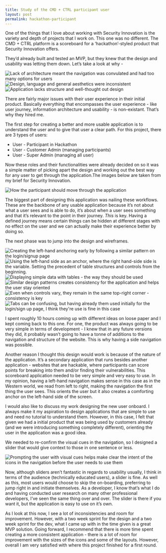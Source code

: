 ```yaml
---
title: Study of the CMD + CTRL participant user
layout: post
permalink: hackathon-participant
---
```


One of the things that I love about working with Security Innovation is the variety and depth of projects that I work on. This one was no different. The CMD + CTRL platform is a scoreboard for a ‘hackathon’-styled product that Security Innovation offers.

They’d already built and tested an MVP, but they knew that the design and usability was letting them down. Let’s take a look at why -

![Lack of architecture meant the navigation was convulated and had too many options for users](/assets/images/participant-user/navigation.png)
![Design, language and general aesthetics were inconsistent](/assets/images/participant-user/purchase-hint.png)
![Application lacks structure and well-thought out design](/assets/images/participant-user/user-management.png)

There are fairly major issues with their user experience in their initial product. Basically everything that encompasses the user experience - like user journey, information architecture and usability - is non-existant. That’s why they hired me.

The first step for creating a better and more usable application is to understand the user and to give that user a clear path. For this project, there are 3 types of users:

* User - Participant in Hackathon
* User - Customer Admin (managing participants)
* User - Super Admin (managing all user)

Now these roles and their functionalities were already decided on so it was a simple matter of picking apart the design and working out the best way for any user to get through the application.The images below are taken from my brief for Security Innovation.

![How the participant should move through the application](/assets/images/participant-user/user-journey.png)

The biggest part of designing this application was nailing these workflows. These are the backbone of any usable application because it’s not about what a user sees and is able to do, it’s about when a user sees something and that it’s relevant to the point in their journey. *This* is key. Having a defined journey means certain things can be hidden at different stages with no effect on the user and we can actually make their experience better by doing so.

The next phase was to jump into the design and wireframes.

![Creating the left-hand anchoring early by following a similar pattern on the login/signup page](/assets/images/participant-user/mockup1.png)
![Using the left-hand side as an anchor, where the right hand-side side is the variable. Setting the precedent of table structures and controls from the beginning.](/assets/images/participant-user/mockup3.png)
![Displaying simple data with tables - the way they should be used](/assets/images/participant-user/mockup4.png)
![Similar design patterns creates consistency for the application and helps the user stay oriented](/assets/images/participant-user/mockup5.png)
![Even when controls vary, they remain in the same top-right corner - consistency is key](/assets/images/participant-user/mockup6.png)
![Tabs can be confusing, but having already them used initially for the login/sign up page, I think they're use is fine in this case](/assets/images/participant-user/mockup7.png)

I spent roughly 10 hours coming up with different ideas on loose paper and I kept coming back to this one. For one, the product was always going to be very simple in terms of development - I knew that in any future versions they did, it probably wasn’t going to have a tonne of additions to the navigation and structure of the website. This is why having a side navigation was possible.

Another reason I thought this design would work is because of the nature of the application. It’s a secondary application that runs besides another application - websites that are hackable, where participants can score points for breaking into them and/or finding their vulnerabilities. This scoreboard application needed to be very simple and very easy to use. In my opinion, having a left-hand navigation makes sense in this case as in the Western world, we read from left to right, making the navigation the first thing the user sees. This orients the user but it also creates a comforting anchor on the left-hand side of the screen.

I would also like to discuss my work designing the new user onboard. I always make it my aspiration to design applications that are simple to use and need no tutorial to understand them. However, in this case, I felt that given we had a initial product that was being used by customers already (and we were introducing something completely different), orienting the user in the application was a good idea.

We needed to re-confirm the visual cues in the navigation, so I designed a slider that would give context to those in one sentence or less.

![Prompting the user with visual cues helps make clear the intent of the icons in the navigation before the user needs to use them](/assets/images/participant-user/mockup2.png)

Now, although sliders aren’t fantastic in regards to usability usually, I think in terms of the audience (technically educated users), a slider is fine. As well as this, most users would choose to skip the on-boarding, preferring to jump right in and initiate themselves. As a developer, I know that’s what I do and having conducted user research on many other professional developers, I’ve seen the same thing over and over. The slider is there if you want it, but the application is easy to use on it’s own.

As I look at this now, I see a lot of inconsistencies and room for improvement. However, with a two week sprint for the design and a two week sprint for the dev, what I came up with in the time given is a great MVP solution. Going forward, I recommend that there is more time spent creating a more consistent application - there is a lot of room for improvement with the sizes of the icons and some of the layouts. However, overall I am very satisfied with where this project finished for a first round.